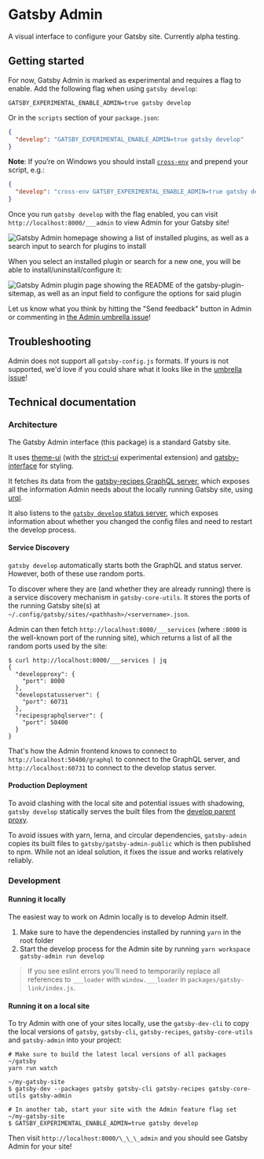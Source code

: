 # Gatsby Admin

A visual interface to configure your Gatsby site. Currently alpha testing.

## Getting started

For now, Gatsby Admin is marked as experimental and requires a flag to enable. Add the following flag when using `gatsby develop`:

```shell
GATSBY_EXPERIMENTAL_ENABLE_ADMIN=true gatsby develop
```

Or in the `scripts` section of your `package.json`:

```json
{
  "develop": "GATSBY_EXPERIMENTAL_ENABLE_ADMIN=true gatsby develop"
}
```

**Note**: If you’re on Windows you should install [`cross-env`](https://www.npmjs.com/package/cross-env) and prepend your script, e.g.:

```json
{
  "develop": "cross-env GATSBY_EXPERIMENTAL_ENABLE_ADMIN=true gatsby develop"
}
```

Once you run `gatsby develop` with the flag enabled, you can visit `http://localhost:8000/___admin` to view Admin for your Gatsby site!

![Gatsby Admin homepage showing a list of installed plugins, as well as a search input to search for plugins to install](https://user-images.githubusercontent.com/7525670/95580804-36df9200-0a38-11eb-80a7-fbd847a13da1.png)

When you select an installed plugin or search for a new one, you will be able to install/uninstall/configure it:

![Gatsby Admin plugin page showing the README of the gatsby-plugin-sitemap, as well as an input field to configure the options for said plugin](https://user-images.githubusercontent.com/7525670/95580764-27f8df80-0a38-11eb-9f26-8a2cbbc4b07d.png)

Let us know what you think by hitting the "Send feedback" button in Admin or commenting in [the Admin umbrella issue](https://github.com/gatsbyjs/gatsby/issues/27402)!

## Troubleshooting

Admin does not support all `gatsby-config.js` formats. If yours is not supported, we'd love if you could share what it looks like in the [umbrella issue](https://github.com/gatsbyjs/gatsby/issues/27402)!

## Technical documentation

### Architecture

The Gatsby Admin interface (this package) is a standard Gatsby site.

It uses [theme-ui](https://theme-ui.com) (with the [strict-ui](https://github.com/system-ui/theme-ui/pull/719) experimental extension) and [gatsby-interface](https://github.com/gatsby-inc/gatsby-interface) for styling.

It fetches its data from the [gatsby-recipes GraphQL server](https://github.com/gatsbyjs/gatsby/tree/master/packages/gatsby-recipes/src/graphql-server), which exposes all the information Admin needs about the locally running Gatsby site, using [urql](https://github.com/FormidableLabs/urql).

It also listens to the [`gatsby develop` status server](https://github.com/gatsbyjs/gatsby/blob/master/packages/gatsby/src/commands/develop.ts), which exposes information about whether you changed the config files and need to restart the develop process.

#### Service Discovery

`gatsby develop` automatically starts both the GraphQL and status server. However, both of these use random ports.

To discover where they are (and whether they are already running) there is a service discovery mechanism in `gatsby-core-utils`. It stores the ports of the running Gatsby site(s) at `~/.config/gatsby/sites/<pathhash>/<servername>.json`.

Admin can then fetch `http://localhost:8000/___services` (where `:8000` is the well-known port of the running site), which returns a list of all the random ports used by the site:

```
$ curl http://localhost:8000/___services | jq
{
  "developproxy": {
    "port": 8000
  },
  "developstatusserver": {
    "port": 60731
  },
  "recipesgraphqlserver": {
    "port": 50400
  }
}
```

That's how the Admin frontend knows to connect to `http://localhost:50400/graphql` to connect to the GraphQL server, and `http://localhost:60731` to connect to the develop status server.

#### Production Deployment

To avoid clashing with the local site and potential issues with shadowing, `gatsby develop` statically serves the built files from the [develop parent proxy](https://github.com/gatsbyjs/gatsby/blob/master/packages/gatsby/src/utils/develop-proxy.ts).

To avoid issues with yarn, lerna, and circular dependencies, `gatsby-admin` copies its built files to `gatsby/gatsby-admin-public` which is then published to npm. While not an ideal solution, it fixes the issue and works relatively reliably.

### Development

#### Running it locally

The easiest way to work on Admin locally is to develop Admin itself.

1. Make sure to have the dependencies installed by running `yarn` in the root folder
2. Start the develop process for the Admin site by running `yarn workspace gatsby-admin run develop`

> If you see eslint errors you'll need to temporarily replace all references to `___loader` with `window.___loader` in `packages/gatsby-link/index.js`.

#### Running it on a local site

To try Admin with one of your sites locally, use the `gatsby-dev-cli` to copy the local versions of `gatsby`, `gatsby-cli`, `gatsby-recipes`, `gatsby-core-utils` and `gatsby-admin` into your project:

```shell
# Make sure to build the latest local versions of all packages
~/gatsby
yarn run watch

~/my-gatsby-site
$ gatsby-dev --packages gatsby gatsby-cli gatsby-recipes gatsby-core-utils gatsby-admin

# In another tab, start your site with the Admin feature flag set
~/my-gatsby-site
$ GATSBY_EXPERIMENTAL_ENABLE_ADMIN=true gatsby develop
```

Then visit `http://localhost:8000/\_\_\_admin` and you should see Gatsby Admin for your site!
